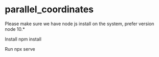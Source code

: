 # parallel_coordinates

Please make sure we have node js install on the system, prefer version node 10.*

Install
npm install

Run
npx serve
